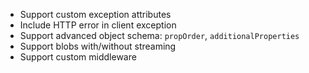 * Support custom exception attributes
* Include HTTP error in client exception
* Support advanced object schema: `propOrder`, `additionalProperties`
* Support blobs with/without streaming
* Support custom middleware
